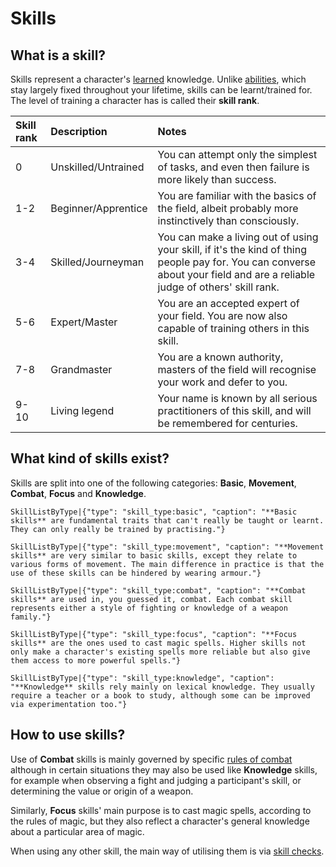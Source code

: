 # Skills

## What is a skill?

Skills represent a character's [learned](rule:learning_skills) knowledge. Unlike [abilities](character:abilities), which stay largely fixed throughout your lifetime, skills can be learnt/trained for. The level of training a character has is called their **skill rank**. 

| Skill rank | Description | Notes |
| :------------|:-|:-|
| 0 | Unskilled/Untrained | You can attempt only the simplest of tasks, and even then failure is more likely than success. |
| 1-2 | Beginner/Apprentice | You are familiar with the basics of the field, albeit probably more instinctively than consciously. |
| 3-4 | Skilled/Journeyman | You can make a living out of using your skill, if it's the kind of thing people pay for. You can converse about your field and are a reliable judge of others' skill rank. |
| 5-6 | Expert/Master | You are an accepted expert of your field. You are now also capable of training others in this skill. |
| 7-8 | Grandmaster | You are a known authority, masters of the field will recognise your work and defer to you. |
| 9-10 | Living legend | Your name is known by all serious practitioners of this skill, and will be remembered for centuries. |

## What kind of skills exist?

Skills are split into one of the following categories: **Basic**, **Movement**, **Combat**, **Focus** and **Knowledge**.


`SkillListByType|{"type": "skill_type:basic", "caption": "**Basic skills** are fundamental traits that can't really be taught or learnt. They can only really be trained by practising."}`

`SkillListByType|{"type": "skill_type:movement", "caption": "**Movement skills** are very similar to basic skills, except they relate to various forms of movement. The main difference in practice is that the use of these skills can be hindered by wearing armour."}`

`SkillListByType|{"type": "skill_type:combat", "caption": "**Combat skills** are used in, you guessed it, combat. Each combat skill represents either a style of fighting or knowledge of a weapon family."}`

`SkillListByType|{"type": "skill_type:focus", "caption": "**Focus skills** are the ones used to cast magic spells. Higher skills not only make a character's existing spells more reliable but also give them access to more powerful spells."}`

`SkillListByType|{"type": "skill_type:knowledge", "caption": "**Knowledge** skills rely mainly on lexical knowledge. They usually require a teacher or a book to study, although some can be improved via experimentation too."}`

## How to use skills?

Use of **Combat** skills is mainly governed by specific [rules of combat](rule:combat) although in certain situations they may also be used like **Knowledge** skills, for example when observing a fight and judging a participant's skill, or determining the value or origin of a weapon.

Similarly, **Focus** skills' main purpose is to cast magic spells, according to the rules of magic, but they also reflect a character's general knowledge about a particular area of magic.

When using any other skill, the main way of utilising them is via [skill checks](rule:skill_check).
